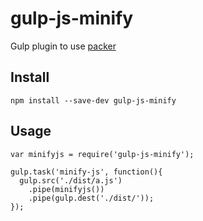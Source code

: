 # gulp-js-minify

Gulp plugin to use [packer](http://dean.edwards.name/packer)

## Install

```
npm install --save-dev gulp-js-minify
```

## Usage

```
var minifyjs = require('gulp-js-minify');

gulp.task('minify-js', function(){
  gulp.src('./dist/a.js')
    .pipe(minifyjs())
    .pipe(gulp.dest('./dist/'));
});
```
